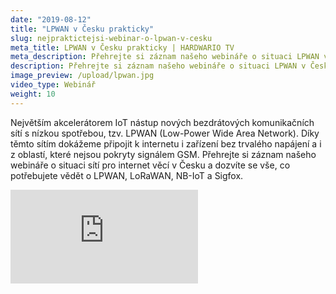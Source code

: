 ```yaml
---
date: "2019-08-12"
title: "LPWAN v Česku prakticky"
slug: nejpraktictejsi-webinar-o-lpwan-v-cesku
meta_title: LPWAN v Česku prakticky | HARDWARIO TV
meta_description: Přehrejte si záznam našeho webináře o situaci LPWAN v Česku a dozvíte se vše, co potřebujete vědět o LoRaWAN, NB-IoT a Sigfox.
description: Přehrejte si záznam našeho webináře o situaci LPWAN v Česku a dozvíte se vše, co potřebujete vědět o LoRaWAN, NB-IoT a Sigfox.
image_preview: /upload/lpwan.jpg
video_type: Webinář
weight: 10
---
```


Největším akcelerátorem IoT nástup nových bezdrátových komunikačních sítí s nízkou spotřebou, tzv. LPWAN (Low-Power Wide Area Network). Díky těmto sítím dokážeme připojit k internetu i zařízení bez trvalého napájení a i z oblastí, které nejsou pokryty signálem GSM. Přehrejte si záznam našeho webináře o situaci sítí pro internet věcí v Česku a dozvíte se vše, co potřebujete vědět o LPWAN, LoRaWAN, NB-IoT a Sigfox.

<div class = "video-container">
<iframe src="https://www.youtube.com/embed/4AWMimNxYjs?modestbranding=1&amp;showinfo=0&amp;rel=0&amp;html5=1&amp;widgetid=2" frameborder="0" allow="accelerometer; autoplay; encrypted-media; gyroscope; picture-in-picture" allowfullscreen></iframe>
</div>
